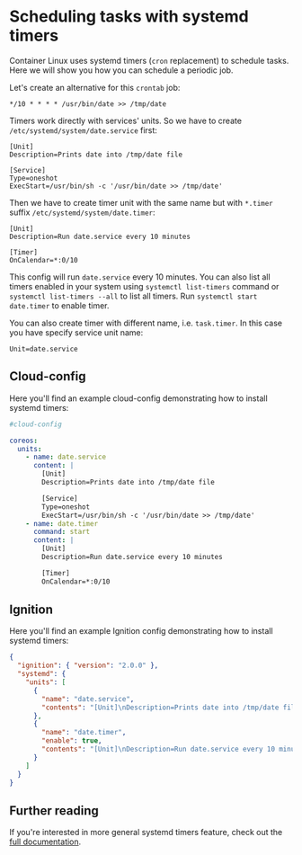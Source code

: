 # Scheduling tasks with systemd timers

Container Linux uses systemd timers (`cron` replacement) to schedule tasks. Here we will show you how you can schedule a periodic job.

Let's create an alternative for this `crontab` job:

```
*/10 * * * * /usr/bin/date >> /tmp/date
```

Timers work directly with services' units. So we have to create `/etc/systemd/system/date.service` first:

```
[Unit]
Description=Prints date into /tmp/date file

[Service]
Type=oneshot
ExecStart=/usr/bin/sh -c '/usr/bin/date >> /tmp/date'
```

Then we have to create timer unit with the same name but with `*.timer` suffix `/etc/systemd/system/date.timer`:

```
[Unit]
Description=Run date.service every 10 minutes

[Timer]
OnCalendar=*:0/10
```



This config will run `date.service` every 10 minutes. You can also list all timers enabled in your system using `systemctl list-timers` command or `systemctl list-timers --all` to list all timers. Run `systemctl start date.timer` to enable timer.

You can also create timer with different name, i.e. `task.timer`. In this case you have specify service unit name:

```
Unit=date.service
```

## Cloud-config

Here you'll find an example cloud-config demonstrating how to install systemd timers:

```yaml
#cloud-config

coreos:
  units:
    - name: date.service
      content: |
        [Unit]
        Description=Prints date into /tmp/date file

        [Service]
        Type=oneshot
        ExecStart=/usr/bin/sh -c '/usr/bin/date >> /tmp/date'
    - name: date.timer
      command: start
      content: |
        [Unit]
        Description=Run date.service every 10 minutes

        [Timer]
        OnCalendar=*:0/10
```

## Ignition

Here you'll find an example Ignition config demonstrating how to install systemd timers:

```json
{
  "ignition": { "version": "2.0.0" },
  "systemd": {
    "units": [
      {
        "name": "date.service",
        "contents": "[Unit]\nDescription=Prints date into /tmp/date file\n\n[Service]\nType=oneshot\nExecStart=/usr/bin/sh -c '/usr/bin/date >> /tmp/date'"
      },
      {
        "name": "date.timer",
        "enable": true,
        "contents": "[Unit]\nDescription=Run date.service every 10 minutes\n\n[Timer]\nOnCalendar=*:0/10\n\n[Install]\nWantedBy=multi-user.target"
      }
    ]
  }
}
```

## Further reading

If you're interested in more general systemd timers feature, check out the [full documentation](http://www.freedesktop.org/software/systemd/man/systemd.timer.html).
